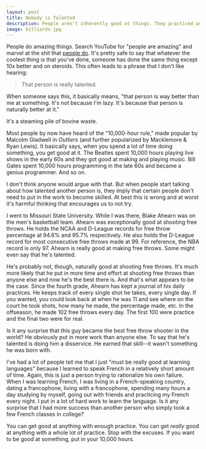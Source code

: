 ```yaml
---
layout: post
title: Nobody is Talented
description: People aren't inherently good at things. They practiced and became good.
image: billiards.jpg
---
```


People do amazing things. Search YouTube for "people are amazing" and marvel at the shit that [people do](https://www.youtube.com/watch?v=COwidtYzmJo). It's pretty safe to say that whatever the coolest thing is that you've done, someone has done the same thing except 10x better and on steroids. This often leads to a phrase that I don't like hearing:

> That person is really talented.

When someone says this, it basically means, "that person is way better than me at something. It's not because I'm lazy. It's because that person is naturally better at it."

It's a steaming pile of bovine waste.

Most people by now have heard of the "10,000-hour rule," made popular by Malcolm Gladwell in *Outliers* (and further popularized by Macklemore & Ryan Lewis). It basically says, when you spend a lot of time doing something, you get good at it. The Beatles spent 10,000 hours playing live shows in the early 60s and they got good at making and playing music. Bill Gates spent 10,000 hours programming in the late 60s and became a genius programmer. And so on.

I don't think anyone would argue with that. But when people start talking about how talented another person is, they imply that certain people don't need to put in the work to become skilled. At best this is wrong and at worst it's harmful thinking that encourages us to not try.

I went to Missouri State University. While I was there, Blake Ahearn was on the men's basketball team. Ahearn was exceptionally good at shooting free throws. He holds the NCAA and D-League records for free throw percentage at 94.6% and 95.7% respectively. He also holds the D-League record for most consecutive free throws made at 99. For reference, the NBA record is only 97. Ahearn is really good at making free throws. Some might even say that he's talented.

He's probably not, though, naturally good at shooting free throws. It's much more likely that he put in more time and effort at shooting free throws than anyone else and now he's the best there is. And that's what appears to be the case. Since the fourth grade, Ahearn has kept a journal of his daily practices. He keeps track of every single shot he takes, every single day. If you wanted, you could look back at when he was 11 and see where on the court he took shots, how many he made, the percentage made, etc. In the offseason, he made 102 free throws every day. The first 100 were practice and the final two were for real.

Is it any surprise that this guy became the best free throw shooter in the world? He obviously put in more work than anyone else. To say that he's talented is doing him a disservice. He earned that skill--it wasn't something he was born with.

I've had a lot of people tell me that I just "must be really good at learning languages" because I learned to speak French in a relatively short amount of time. Again, this is just a person trying to rationalize his own failure. When I was learning French, I was living in a French-speaking country, dating a francophone, living with a francophone, spending many hours a day studying by myself, going out with friends and practicing my French every night. I put in a lot of hard work to learn the language. Is it any surprise that I had more success than another person who simply took a few French classes in college?

You can get good at anything with enough practice. You can get *really* good at anything with a whole lot of practice. Stop with the excuses. If you want to be good at something, put in your 10,000 hours.